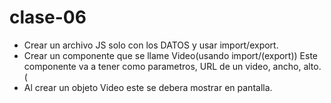 # clase-06

* Crear un archivo JS solo con los DATOS y usar import/export.
* Crear un componente que se llame Video(usando import/(export)) Este componente va a tener como parametros,  URL de un video, ancho, alto. (
* Al crear un objeto Video este se debera mostrar en pantalla.